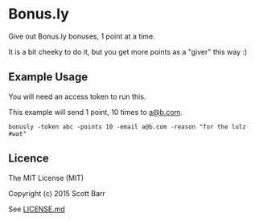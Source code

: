 # Bonus.ly

Give out Bonus.ly bonuses, 1 point at a time.

It is a bit cheeky to do it, but you get more points as a "giver" this way :)

## Example Usage

You will need an access token to run this.

This example will send 1 point, 10 times to a@b.com.

    bonusly -token abc -points 10 -email a@b.com -reason "for the lulz #wat"

## Licence

The MIT License (MIT)

Copyright (c) 2015 Scott Barr

See [LICENSE.md](LICENSE.md)
